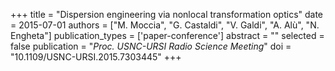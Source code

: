 +++
title = "Dispersion engineering via nonlocal transformation optics"
date = 2015-07-01
authors = ["M. Moccia", "G. Castaldi", "V. Galdi", "A. Alù", "N. Engheta"]
publication_types = ['paper-conference']
abstract = ""
selected = false
publication = "*Proc. USNC-URSI Radio Science Meeting*"
doi = "10.1109/USNC-URSI.2015.7303445"
+++

